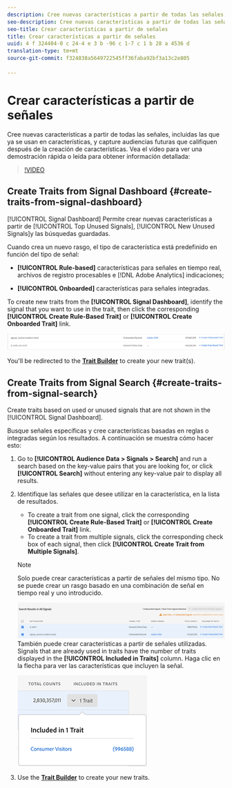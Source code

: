 ```yaml
---
description: Cree nuevas características a partir de todas las señales, incluidas las que ya se usan en características, y capture audiencias futuras que califiquen después de la creación de características.
seo-description: Cree nuevas características a partir de todas las señales, incluidas las que ya se usan en características, y capture audiencias futuras que califiquen después de la creación de características.
seo-title: Crear características a partir de señales
title: Crear características a partir de señales
uuid: 4 f 324404-0 c 24-4 e 3 b -96 c 1-7 c 1 b 28 a 4536 d
translation-type: tm+mt
source-git-commit: f324838a5649722545ff36faba92bf3a13c2e805

---
```



# Crear características a partir de señales

Cree nuevas características a partir de todas las señales, incluidas las que ya se usan en características, y capture audiencias futuras que califiquen después de la creación de características. Vea el vídeo para ver una demostración rápida o leída para obtener información detallada:

>[!VIDEO](https://video.tv.adobe.com/v/25169/?quality=12&captions=spa)

## Create Traits from Signal Dashboard {#create-traits-from-signal-dashboard}

[!UICONTROL Signal Dashboard] Permite crear nuevas características a partir de [!UICONTROL Top Unused Signals], [!UICONTROL New Unused Signals]y las búsquedas guardadas.

Cuando crea un nuevo rasgo, el tipo de característica está predefinido en función del tipo de señal:

* **[!UICONTROL Rule-based]** características para señales en tiempo real, archivos de registro procesables e [!DNL Adobe Analytics] indicaciones;

* **[!UICONTROL Onboarded]** características para señales integradas.

To create new traits from the **[!UICONTROL Signal Dashboard]**, identify the signal that you want to use in the trait, then click the corresponding **[!UICONTROL Create Rule-Based Trait]** or **[!UICONTROL Create Onboarded Trait]** link.

![](assets/signals-create-trait.png)

You'll be redirected to the **[Trait Builder](../../features/traits/about-trait-builder.md)** to create your new trait(s).

## Create Traits from Signal Search {#create-traits-from-signal-search}

Create traits based on used or unused signals that are not shown in the [!UICONTROL Signal Dashboard].

Busque señales específicas y cree características basadas en reglas o integradas según los resultados. A continuación se muestra cómo hacer esto:

1. Go to **[!UICONTROL Audience Data > Signals > Search]** and run a search based on the key-value pairs that you are looking for, or click **[!UICONTROL Search]** without entering any key-value pair to display all results.
2. Identifique las señales que desee utilizar en la característica, en la lista de resultados.
   * To create a trait from one signal, click the corresponding **[!UICONTROL Create Rule-Based Trait]** or **[!UICONTROL Create Onboarded Trait]** link.
   * To create a trait from multiple signals, click the corresponding check box of each signal, then click **[!UICONTROL Create Trait from Multiple Signals]**.
   >[!NOTE]
   >Solo puede crear características a partir de señales del mismo tipo. No se puede crear un rasgo basado en una combinación de señal en tiempo real y uno introducido.
   >
   > ![](assets/signals-create-trait-search.png)
   >También puede crear características a partir de señales utilizadas. Signals that are already used in traits have the number of traits displayed in the **[!UICONTROL Included in Traits]** column. Haga clic en la flecha para ver las características que incluyen la señal.
   >
   >![](assets/signals-used-traits.png)

3. Use the **[Trait Builder](../../features/traits/about-trait-builder.md)** to create your new traits.
